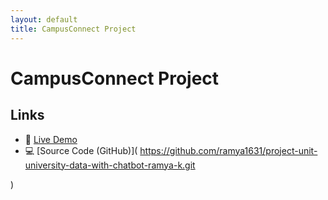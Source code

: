 ```yaml
---
layout: default
title: CampusConnect Project
---
```


# CampusConnect Project


## Links

- 🔗 [Live Demo](https://university-data-with-chatbot.netlify.app/)
- 💻 [Source Code (GitHub)]( https://github.com/ramya1631/project-unit-university-data-with-chatbot-ramya-k.git

)